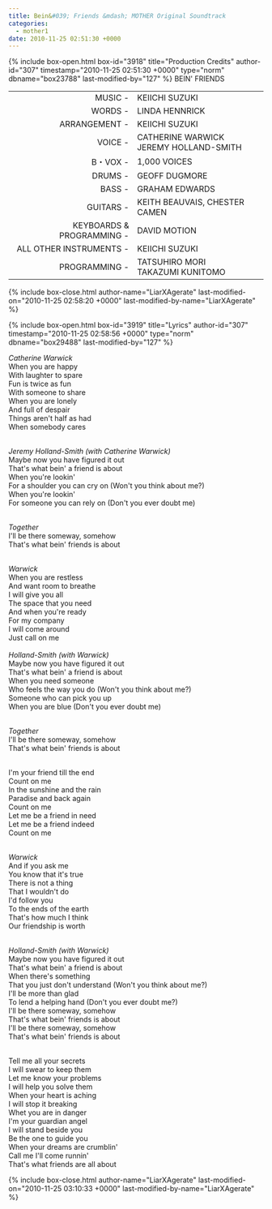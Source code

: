 ```yaml
---
title: Bein&#039; Friends &mdash; MOTHER Original Soundtrack
categories:
  - mother1
date: 2010-11-25 02:51:30 +0000
---
```

{% include box-open.html box-id="3918" title="Production Credits" author-id="307" timestamp="2010-11-25 02:51:30 +0000" type="norm" dbname="box23788" last-modified-by="127" %}
BEIN' FRIENDS

<table>
<tr>
<td align="right">MUSIC -</td>
<td>KEIICHI SUZUKI</td>
</tr>
<tr>
<td align="right">WORDS -</td>
<td>LINDA HENNRICK</td>
</tr>
<tr>
<td align="right">ARRANGEMENT -</td>
<td>KEIICHI SUZUKI</td>
</tr>
<tr>
<td align="right">VOICE -</td>
<td>CATHERINE WARWICK<br />
JEREMY HOLLAND-SMITH</td>
</tr>
<tr>
<td align="right">B・VOX -</td>
<td>1,000 VOICES</td>
</tr>
<tr>
<td align="right">DRUMS -</td>
<td>GEOFF DUGMORE</td>
</tr>
<tr>
<td align="right">BASS -</td>
<td>GRAHAM EDWARDS</td>
</tr>
<tr>
<td align="right">GUITARS -</td>
<td>KEITH BEAUVAIS, CHESTER CAMEN</td>
</tr>
<tr>
<td align="right">KEYBOARDS & PROGRAMMING -</td>
<td>DAVID MOTION</td>
</tr>
<tr>
<td align="right">ALL OTHER INSTRUMENTS -</td>
<td>KEIICHI SUZUKI</td>
</tr>
<tr>
<td align="right">PROGRAMMING -</td>
<td>TATSUHIRO MORI <br />
TAKAZUMI KUNITOMO</td>
</tr>
</table>
{% include box-close.html author-name="LiarXAgerate" last-modified-on="2010-11-25 02:58:20 +0000" last-modified-by-name="LiarXAgerate" %}

{% include box-open.html box-id="3919" title="Lyrics" author-id="307" timestamp="2010-11-25 02:58:56 +0000" type="norm" dbname="box29488" last-modified-by="127" %}
<p>
<em>Catherine Warwick</em><br />
When you are happy<br />
With laughter to spare<br />
Fun is twice as fun<br />
With someone to share<br />
When you are lonely<br />
And full of despair<br />
Things aren't half as had<br />
When somebody cares<br /><br />

<em>Jeremy Holland-Smith (with Catherine Warwick)</em><br />
Maybe now you have figured it out<br />
That's what bein' a friend is about<br />
When you're lookin'<br />
For a shoulder you can cry on (Won't you think about me?)<br />
When you're lookin'<br />
For someone you can rely on (Don't you ever doubt me)<br /> <br />

<em>Together</em><br />
I'll be there someway, somehow<br />
That's what bein' friends is about<br /><br />

<em>Warwick</em><br />
When you are restless<br />
And want room to breathe<br />
I will give you all<br />
The space that you need<br />
And when you're ready<br />
For my company<br />
I will come around<br />
Just call on me<br />
<br />
<em>Holland-Smith (with Warwick)</em><br />
Maybe now you have figured it out<br />
That's what bein' a friend is about<br />
When you need someone <br />
Who feels the way you do (Won't you think about me?)<br />
Someone who can pick you up<br />
When you are blue (Don't you ever doubt me)<br /><br />

<em>Together</em><br />
I'll be there someway, somehow<br />
That's what bein' friends is about<br /><br />

I'm your friend till the end<br />
Count on me<br />
In the sunshine and the rain<br />
Paradise and back again<br />
Count on me<br />
Let me be a friend in need<br />
Let me be a friend indeed<br />
Count on me<br /><br />

<em>Warwick</em><br />
And if you ask me<br />
You know that it's true<br />
There is not a thing<br />
That I wouldn't do<br />
I'd follow you<br />
To the ends of the earth<br />
That's how much I think<br />
Our friendship is worth<br /><br />

<em>Holland-Smith (with Warwick)</em><br />
Maybe now you have figured it out<br />
That's what bein' a friend is about<br />
When there's something<br />
That you just don't understand (Won't you think about me?)<br />
I'll be more than glad<br />
To lend a helping hand (Don't you ever doubt me?)<br />
I'll be there someway, somehow<br />
That's what bein' friends is about<br />
I'll be there someway, somehow<br />
That's what bein' friends is about<br /><br />

Tell me all your secrets<br />
I will swear to keep them<br />
Let me know your problems<br />
I will help you solve them<br />
When your heart is aching<br />
I will stop it breaking<br />
Whet you are in danger<br />
I'm your guardian angel<br />
I will stand beside you<br />
Be the one to guide you<br />
When your dreams are crumblin'<br />
Call me I'll come runnin'<br />
That's what friends are all about<br />
</p>
{% include box-close.html author-name="LiarXAgerate" last-modified-on="2010-11-25 03:10:33 +0000" last-modified-by-name="LiarXAgerate" %}
